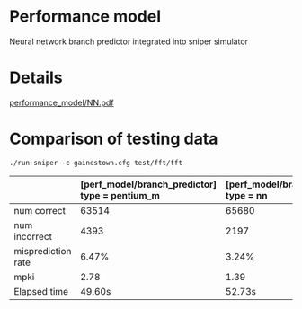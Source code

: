 # Performance model
Neural network branch predictor integrated into sniper simulator

# Details
<a href="https://github.com/wedy542700927/performance_model/blob/master/NN.pdf">performance_model/NN.pdf</a>

# Comparison of testing data
```
./run-sniper -c gainestown.cfg test/fft/fft
```
&nbsp;|[perf_model/branch_predictor]<br>type = pentium_m|[perf_model/branch_predictor]<br>type = nn
-|:-|:-
num correct|63514|65680
num incorrect|4393|2197
misprediction rate|6.47%|3.24%
mpki|2.78|1.39
Elapsed time|49.60s|52.73s
